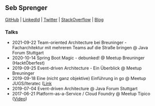 ## Seb Sprenger
[GitHub](https://github.sebsprenger.de) | [LinkedId](https://linkedin.sebsprenger.de) | [Twitter](https://twitter.sebsprenger.de) | [StackOverflow](https://so.sebsprenger.de) | [Blog](https://blog.sebsprenger.de)

### Talks
* 2021-09-22 Team-oriented Architecture bei Breuninger - Facharchitektur mit mehreren Teams auf die Straße bringen @ Java Forum Stuttgart
* 2020-10-14 Spring Boot Magic - debunked! @ Meetup Breuninger (HacktÖberfest)
* 2019-09-25 Event-driven Architecture - Ein Überblick @ Meetup Breuninger
* 2019-09-18 Eine (nicht ganz objektive) Einführung in go @ Meetup JUGS/Iteratec ([Link](https://www.jugs.org/va2019/09-18.html)
* 2019-07-04 Event-driven Architecture @ Java Forum Stuttgart
* 2017-06-21 Platform-as-a-Service / Cloud Foundry @ Meetup Tipico ([Video](https://www.youtube.com/watch?v=CgQ0DsKHSyg))
